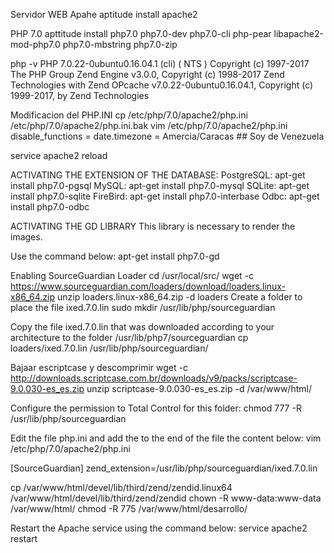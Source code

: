 Servidor WEB Apahe
aptitude install apache2

PHP 7.0
apttitude install php7.0 php7.0-dev php7.0-cli php-pear libapache2-mod-php7.0 php7.0-mbstring php7.0-zip

php -v
PHP 7.0.22-0ubuntu0.16.04.1 (cli) ( NTS )
Copyright (c) 1997-2017 The PHP Group
Zend Engine v3.0.0, Copyright (c) 1998-2017 Zend Technologies
    with Zend OPcache v7.0.22-0ubuntu0.16.04.1, Copyright (c) 1999-2017, by Zend Technologies


Modificacion del PHP.INI
cp /etc/php/7.0/apache2/php.ini /etc/php/7.0/apache2/php.ini.bak
vim /etc/php/7.0/apache2/php.ini
disable_functions =
date.timezone = Amercia/Caracas   ## Soy de Venezuela

service apache2 reload



ACTIVATING THE EXTENSION OF THE DATABASE:
PostgreSQL:
apt-get install php7.0-pgsql
MySQL:
apt-get install php7.0-mysql
SQLite:
apt-get install php7.0-sqlite
FireBird:
apt-get install php7.0-interbase
Odbc:
apt-get install php7.0-odbc

ACTIVATING THE GD LIBRARY
This library is necessary to render the images.

Use the command below:
apt-get install php7.0-gd

Enabling SourceGuardian Loader
cd /usr/local/src/
wget -c https://www.sourceguardian.com/loaders/download/loaders.linux-x86_64.zip
unzip loaders.linux-x86_64.zip -d loaders
Create a folder to place the file ixed.7.0.lin
sudo mkdir /usr/lib/php/sourceguardian

Copy the file ixed.7.0.lin that was downloaded according to your architecture to the folder /usr/lib/php7/sourceguardian
cp loaders/ixed.7.0.lin /usr/lib/php/sourceguardian/

Bajaar escriptcase y descomprimir
wget -c http://downloads.scriptcase.com.br/downloads/v9/packs/scriptcase-9.0.030-es_es.zip
unzip scriptcase-9.0.030-es_es.zip -d /var/www/html/

Configure the permission to Total Control for this folder:
chmod 777 -R /usr/lib/php/sourceguardian

Edit the file php.ini and add the to the end of the file the content below:
vim /etc/php/7.0/apache2/php.ini

[SourceGuardian] 
zend_extension=/usr/lib/php/sourceguardian/ixed.7.0.lin

cp /var/www/html/devel/lib/third/zend/zendid.linux64 /var/www/html/devel/lib/third/zend/zendid
chown -R www-data:www-data /var/www/html/
 chmod -R 775 /var/www/html/desarrollo/

Restart the Apache service using the command below:
service apache2 restart


 
 
